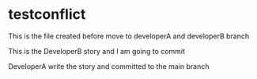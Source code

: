 # testconflict
This is the file created before move to developerA and developerB branch


This is the DeveloperB story and I am going to commit

DeveloperA write the story and committed to the main branch

